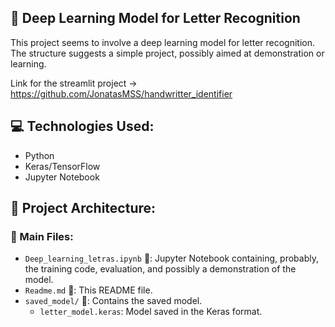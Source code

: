 ## 🧠 Deep Learning Model for Letter Recognition

This project seems to involve a deep learning model for letter recognition. The structure suggests a simple project, possibly aimed at demonstration or learning.

Link for the streamlit project -> https://github.com/JonatasMSS/handwritter_identifier

## 💻 Technologies Used:

- Python
- Keras/TensorFlow
- Jupyter Notebook

## 📂 Project Architecture:

### 📄 Main Files:

- `Deep_learning_letras.ipynb` 📒: Jupyter Notebook containing, probably, the training code, evaluation, and possibly a demonstration of the model.
- `Readme.md` 📄: This README file.
- `saved_model/` 💾: Contains the saved model.
    - `letter_model.keras`: Model saved in the Keras format.
